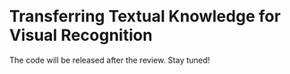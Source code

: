# Transferring Textual Knowledge for Visual Recognition

The code will be released after the review. Stay tuned!
